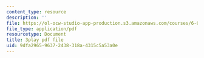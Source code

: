 ```yaml
---
content_type: resource
description: ''
file: https://ol-ocw-studio-app-production.s3.amazonaws.com/courses/6-001-structure-and-interpretation-of-computer-programs-spring-2005/9dfa296596372438318a4315c5a53a0e_TqO6V3qR9Ws.pdf
file_type: application/pdf
resourcetype: Document
title: 3play pdf file
uid: 9dfa2965-9637-2438-318a-4315c5a53a0e
---
```

